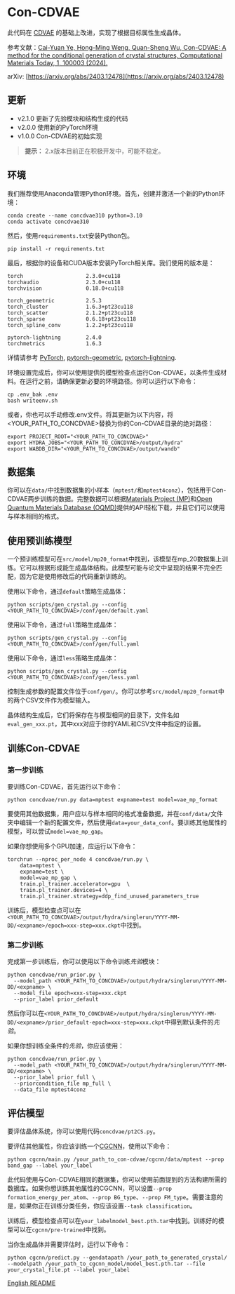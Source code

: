 # Con-CDVAE

此代码在 [CDVAE](https://arxiv.org/abs/2110.06197) 的基础上改进，实现了根据目标属性生成晶体。

参考文献：[Cai-Yuan Ye, Hong-Ming Weng, Quan-Sheng Wu, Con-CDVAE: A method for the conditional generation of crystal structures, Computational Materials Today, 1, 100003 (2024).](https://www.sciencedirect.com/science/article/pii/S2950463524000036)

arXiv: [https://arxiv.org/abs/2403.12478](https://arxiv.org/abs/2403.12478)

## 更新
- v2.1.0 更新了先验模块和结构生成的代码
- v2.0.0 使用新的PyTorch环境
- v1.0.0 Con-CDVAE的初始实现

> **提示：** 2.x版本目前正在积极开发中，可能不稳定。

## 环境

我们推荐使用Anaconda管理Python环境。首先，创建并激活一个新的Python环境：

```
conda create --name concdvae310 python=3.10
conda activate concdvae310
```

然后，使用`requirements.txt`安装Python包。

```
pip install -r requirements.txt
```

最后，根据你的设备和CUDA版本安装PyTorch相关库。我们使用的版本是：

```
torch                    2.3.0+cu118
torchaudio               2.3.0+cu118
torchvision              0.18.0+cu118

torch_geometric          2.5.3
torch_cluster            1.6.3+pt23cu118
torch_scatter            2.1.2+pt23cu118
torch_sparse             0.6.18+pt23cu118
torch_spline_conv        1.2.2+pt23cu118

pytorch-lightning        2.4.0
torchmetrics             1.6.3
```
详情请参考 [PyTorch](https://pytorch.org), [pytorch-geometric](https://pytorch-geometric.readthedocs.io/en/latest/#), [pytorch-lightning](https://lightning.ai/docs/pytorch/stable/).

环境设置完成后，你可以使用提供的模型检查点运行Con-CDVAE，以条件生成材料。在运行之前，请确保更新必要的环境路径。你可以运行以下命令：

```
cp .env_bak .env
bash writeenv.sh
```

或者，你也可以手动修改.env文件。将其更新为以下内容，将<YOUR_PATH_TO_CONCDVAE>替换为你的Con-CDVAE目录的绝对路径：

```
export PROJECT_ROOT="<YOUR_PATH_TO_CONCDVAE>"
export HYDRA_JOBS="<YOUR_PATH_TO_CONCDVAE>/output/hydra"
export WABDB_DIR="<YOUR_PATH_TO_CONCDVAE>/output/wandb"
```

## 数据集

你可以在`data/`中找到数据集的小样本（`mptest/`和`mptest4conz`），包括用于Con-CDVAE两步训练的数据。完整数据可以根据[Materials Project (MP)](https://next-gen.materialsproject.org/)和[Open Quantum Materials Database (OQMD)](https://oqmd.org/)提供的API轻松下载，并且它们可以使用与样本相同的格式。

## 使用预训练模型
一个预训练模型可在`src/model/mp20_format`中找到，该模型在mp_20数据集上训练。它可以根据形成能生成晶体结构。此模型可能与论文中呈现的结果不完全匹配，因为它是使用修改后的代码重新训练的。

使用以下命令，通过`default`策略生成晶体：

```
python scripts/gen_crystal.py --config <YOUR_PATH_TO_CONCDVAE>/conf/gen/default.yaml
```

使用以下命令，通过`full`策略生成晶体：

```
python scripts/gen_crystal.py --config <YOUR_PATH_TO_CONCDVAE>/conf/gen/full.yaml
```

使用以下命令，通过`less`策略生成晶体：

```
python scripts/gen_crystal.py --config <YOUR_PATH_TO_CONCDVAE>/conf/gen/less.yaml
```

控制生成参数的配置文件位于`conf/gen/`。你可以参考`src/model/mp20_format`中的两个CSV文件作为模型输入。

晶体结构生成后，它们将保存在与模型相同的目录下，文件名如`eval_gen_xxx.pt`，其中xxx对应于你的YAML和CSV文件中指定的设置。

## 训练Con-CDVAE

### 第一步训练
要训练Con-CDVAE，首先运行以下命令：

```
python concdvae/run.py data=mptest expname=test model=vae_mp_format
```

要使用其他数据集，用户应以与样本相同的格式准备数据，并在`conf/data/`文件夹中编辑一个新的配置文件，然后使用`data=your_data_conf`。要训练其他属性的模型，可以尝试`model=vae_mp_gap`。

如果你想使用多个GPU加速，应运行以下命令：

```
torchrun --nproc_per_node 4 concdvae/run.py \
    data=mptest \
    expname=test \
    model=vae_mp_gap \
    train.pl_trainer.accelerator=gpu  \
    train.pl_trainer.devices=4 \
    train.pl_trainer.strategy=ddp_find_unused_parameters_true 
```
训练后，模型检查点可以在`<YOUR_PATH_TO_CONCDVAE>/output/hydra/singlerun/YYYY-MM-DD/<expname>/epoch=xxx-step=xxx.ckpt`中找到。

### 第二步训练
完成第一步训练后，你可以使用以下命令训练*先验*模块：

```
python concdvae/run_prior.py \
  --model_path <YOUR_PATH_TO_CONCDVAE>/output/hydra/singlerun/YYYY-MM-DD/<expname> \
  --model_file epoch=xxx-step=xxx.ckpt
  --prior_label prior_default
```
然后你可以在`<YOUR_PATH_TO_CONCDVAE>/output/hydra/singlerun/YYYY-MM-DD/<expname>/prior_default-epoch=xxx-step=xxx.ckpt`中得到默认条件的*先验*。

如果你想训练全条件的*先验*，你应该使用：

```
python concdvae/run_prior.py \
  --model_path <YOUR_PATH_TO_CONCDVAE>/output/hydra/singlerun/YYYY-MM-DD/<expname> \
  --prior_label prior_full \
  --priorcondition_file mp_full \
  --data_file mptest4conz
```

## 评估模型

要评估晶体系统，你可以使用代码`concdvae/pt2CS.py`。

要评估其他属性，你应该训练一个[CGCNN](https://github.com/txie-93/cgcnn)，使用以下命令：

```
python cgcnn/main.py /your_path_to_con-cdvae/cgcnn/data/mptest --prop band_gap --label your_label 
```
此代码使用与Con-CDVAE相同的数据集，你可以使用前面提到的方法构建所需的数据库。如果你想训练其他属性的CGCNN，可以设置`--prop formation_energy_per_atom`、`--prop BG_type`、`--prop FM_type`。需要注意的是，如果你正在训练分类任务，你应该设置`--task classification`。

训练后，模型检查点可以在`your_labelmodel_best.pth.tar`中找到。训练好的模型可以在`cgcnn/pre-trained`中找到。

当你生成晶体并需要评估时，运行以下命令：

```
python cgcnn/predict.py --gendatapath /your_path_to_generated_crystal/ --modelpath /your_path_to_cgcnn_model/model_best.pth.tar --file your_crystal_file.pt --label your_label
```

[English README](README.md)

```
